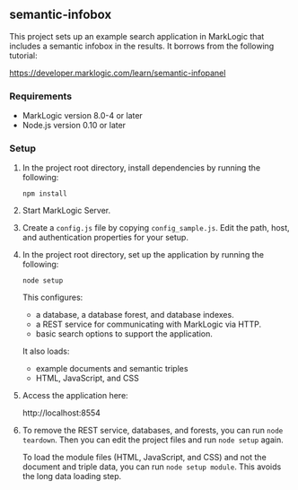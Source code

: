 ## semantic-infobox

This project sets up an example search application in MarkLogic that includes a semantic infobox in the results. It borrows from the following tutorial:

https://developer.marklogic.com/learn/semantic-infopanel

### Requirements

- MarkLogic version 8.0-4 or later
- Node.js version 0.10 or later

### Setup

1. In the project root directory, install dependencies by running the following:

   `npm install`

2. Start MarkLogic Server.

3. Create a `config.js` file by copying `config_sample.js`. Edit the path, host, and authentication properties for your setup.

4. In the project root directory, set up the application by running the following:

   `node setup`

   This configures:

   - a database, a database forest, and database indexes.
   - a REST service for communicating with MarkLogic via HTTP.
   - basic search options to support the application.

   It also loads:

   - example documents and semantic triples
   - HTML, JavaScript, and CSS

5. Access the application here:

   http://localhost:8554

6. To remove the REST service, databases, and forests, you can run `node teardown`. Then you can edit the project files and run `node setup` again.

   To load the module files (HTML, JavaScript, and CSS) and not the document and triple data, you can run `node setup module`. This avoids the long data loading step.
